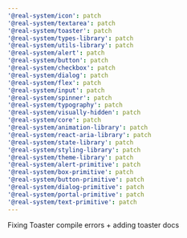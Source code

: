 ```yaml
---
'@real-system/icon': patch
'@real-system/textarea': patch
'@real-system/toaster': patch
'@real-system/types-library': patch
'@real-system/utils-library': patch
'@real-system/alert': patch
'@real-system/button': patch
'@real-system/checkbox': patch
'@real-system/dialog': patch
'@real-system/flex': patch
'@real-system/input': patch
'@real-system/spinner': patch
'@real-system/typography': patch
'@real-system/visually-hidden': patch
'@real-system/core': patch
'@real-system/animation-library': patch
'@real-system/react-aria-library': patch
'@real-system/state-library': patch
'@real-system/styling-library': patch
'@real-system/theme-library': patch
'@real-system/alert-primitive': patch
'@real-system/box-primitive': patch
'@real-system/button-primitive': patch
'@real-system/dialog-primitive': patch
'@real-system/portal-primitive': patch
'@real-system/text-primitive': patch
---
```


Fixing Toaster compile errors + adding toaster docs
